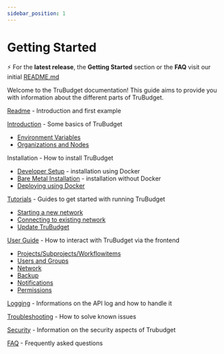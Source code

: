 ```yaml
---
sidebar_position: 1
---
```


# Getting Started

⚡️ For the **latest release**, the **Getting Started** section or the **FAQ** visit our initial [README.md](https://github.com/openkfw/TruBudget/blob/master/README.md)

Welcome to the TruBudget documentation! This guide aims to provide you with information about the different parts of TruBudget.

[Readme](https://github.com/openkfw/TruBudget/blob/master/README.md) - Introduction and first example

[Introduction](./operation-administration/introduction.md) - Some basics of TruBudget

- [Environment Variables](./operation-administration/introduction.md#environment-variables)
- [Organizations and Nodes](./operation-administration/introduction.md#organizations-and-nodes-in-trubudget)

Installation - How to install TruBudget

- [Developer Setup](./developer/developer-setup.md) - installation using Docker
- [Bare Metal Installation](./operation-administration/installation/create-new-network/bare-metal.md) - installation without Docker
- [Deploying using Docker](./operation-administration/installation/create-new-network/create-new-docker-compose.md)

[Tutorials](./operation-administration/installation/README.md) - Guides to get started with running TruBudget

- [Starting a new network](./operation-administration/installation/create-new-network.md)
- [Connecting to existing network](./operation-administration/installation/connect-to-network.md)
- [Update TruBudget](./operation-administration/installation/update-trubudget.md)

[User Guide](./user-guide/README.md) - How to interact with TruBudget via the frontend

- [Projects/Subprojects/Workflowitems](./user-guide/projects/project.md)
- [Users and Groups](./user-guide/users-and-groups/user.md)
- [Network](./user-guide/network/nodes.md)
- [Backup](./user-guide/backup.md)
- [Notifications](./user-guide/notifications.md)
- [Permissions](./user-guide/users-and-groups/permissions.md)
<!-- - [Versions](./user-guide/versions) -->

[Logging](./operation-administration/logging.md) - Informations on the API log and how to handle it

[Troubleshooting](./known-issues/intro.md) - How to solve known issues

[Security](./operation-and-administration/security.md) - Information on the security aspects of Trubudget

[FAQ](./user-guide/README.md#faq) - Frequently asked questions
